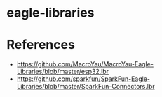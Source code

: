 # eagle-libraries

# References

* https://github.com/MacroYau/MacroYau-Eagle-Libraries/blob/master/esp32.lbr
* https://github.com/sparkfun/SparkFun-Eagle-Libraries/blob/master/SparkFun-Connectors.lbr
